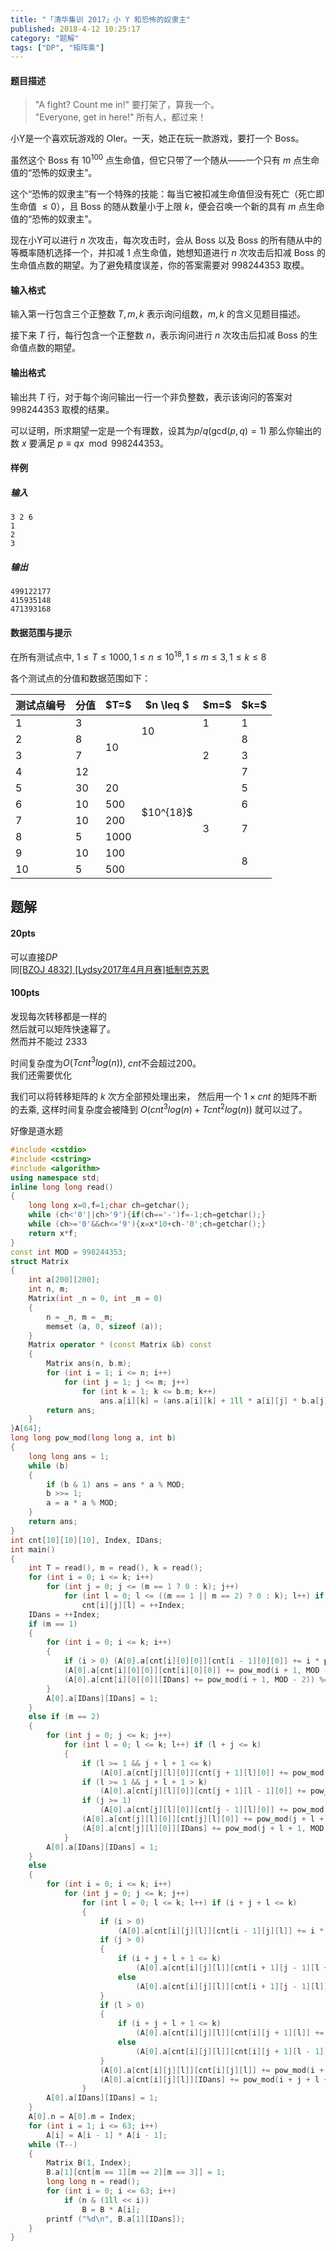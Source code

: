```yaml
---
title: "「清华集训 2017」小 Y 和恐怖的奴隶主"
published: 2018-4-12 10:25:17
category: "题解"
tags: ["DP", "矩阵乘"]
---
```


#### 题目描述
>"A fight? Count me in!" 要打架了，算我一个。  
>"Everyone, get in here!" 所有人，都过来！

小Y是一个喜欢玩游戏的 OIer。一天，她正在玩一款游戏，要打一个 Boss。

虽然这个 Boss 有 $10^{100}$ 点生命值，但它只带了一个随从——一个只有 $m$ 点生命值的“恐怖的奴隶主”。

这个“恐怖的奴隶主”有一个特殊的技能：每当它被扣减生命值但没有死亡（死亡即生命值 $\leq 0$），且 Boss 的随从数量小于上限 $k$，便会召唤一个新的具有 $m$ 点生命值的“恐怖的奴隶主”。

现在小Y可以进行 $n$ 次攻击，每次攻击时，会从 Boss 以及 Boss 的所有随从中的等概率随机选择一个，并扣减 $1$ 点生命值，她想知道进行 $n$ 次攻击后扣减 Boss 的生命值点数的期望。为了避免精度误差，你的答案需要对 $998244353$ 取模。

#### 输入格式

输入第一行包含三个正整数 $T,m,k$ 表示询问组数，$m,k$ 的含义见题目描述。

接下来 $T$ 行，每行包含一个正整数 $n$，表示询问进行 $n$ 次攻击后扣减 Boss 的生命值点数的期望。

#### 输出格式
输出共 $T$ 行，对于每个询问输出一行一个非负整数，表示该询问的答案对 $998244353$ 取模的结果。

可以证明，所求期望一定是一个有理数，设其为$p/q (\mathrm{gcd}(p,q) = 1)$  那么你输出的数 $x$ 要满足 $p \equiv qx \mod 998244353$。

#### 样例
##### 输入
```
3 2 6
1
2
3
```
##### 输出
```
499122177
415935148
471393168
```

#### 数据范围与提示
在所有测试点中, $1\leq T \leq 1000, 1 \leq n \leq 10^{18}, 1 \leq m \leq 3, 1 \leq k \leq 8$

各个测试点的分值和数据范围如下：

<table><thead><tr><th rowspan="1">测试点编号</th><th rowspan="1">分值</th><th rowspan="1">$T=$</th><th rowspan="1">$n \leq $</th><th rowspan="1">$m=$</th><th rowspan="1">$k=$</th></tr></thead><tbody><tr><td rowspan="1">1</td><td rowspan="1">3</td><td rowspan="4">10</td><td rowspan="2">10</td><td rowspan="1">1</td><td rowspan="1">1</td></tr><tr><td rowspan="1">2</td><td rowspan="1">8</td><td rowspan="3">2</td><td rowspan="1">8</td></tr><tr><td rowspan="1">3</td><td rowspan="1">7</td><td rowspan="8">$10^{18}$</td><td rowspan="1">3</td></tr><tr><td rowspan="1">4</td><td rowspan="1">12</td><td rowspan="1">7</td></tr><tr><td rowspan="1">5</td><td rowspan="1">30</td><td rowspan="1">20</td><td rowspan="6">3</td><td rowspan="1">5</td></tr><tr><td rowspan="1">6</td><td rowspan="1">10</td><td rowspan="1">500</td><td rowspan="1">6</td></tr><tr><td rowspan="1">7</td><td rowspan="1">10</td><td rowspan="1">200</td><td rowspan="2">7</td></tr><tr><td rowspan="1">8</td><td rowspan="1">5</td><td rowspan="1">1000</td></tr><tr><td rowspan="1">9</td><td rowspan="1">10</td><td rowspan="1">100</td><td rowspan="2">8</td></tr><tr><td rowspan="1">10</td><td rowspan="1">5</td><td rowspan="1">500</td></tr></tbody></table>


## 题解

#### 20pts
可以直接$DP$  
同[[BZOJ 4832] [Lydsy2017年4月月赛]抵制克苏恩](/2017/08/03/59/)  

#### 100pts
发现每次转移都是一样的  
然后就可以矩阵快速幂了。  
然而并不能过 2333  

时间复杂度为$O(Tcnt^3log(n))$, $cnt$不会超过200。  
我们还需要优化  

我们可以将转移矩阵的 $k$ 次方全部预处理出来， 然后用一个 $1 \times cnt$ 的矩阵不断的去乘, 这样时间复杂度会被降到 $O(cnt^3log(n) + Tcnt^2log(n))$ 
就可以过了。 

好像是道水题

```c++
#include <cstdio>
#include <cstring>
#include <algorithm>
using namespace std;
inline long long read()
{
    long long x=0,f=1;char ch=getchar();
    while (ch<'0'||ch>'9'){if(ch=='-')f=-1;ch=getchar();}
    while (ch>='0'&&ch<='9'){x=x*10+ch-'0';ch=getchar();}
    return x*f;
}
const int MOD = 998244353;
struct Matrix
{
    int a[200][200];
    int n, m;
    Matrix(int _n = 0, int _m = 0)
    {
        n = _n, m = _m;
        memset (a, 0, sizeof (a));
    }
    Matrix operator * (const Matrix &b) const 
    {
        Matrix ans(n, b.m);
        for (int i = 1; i <= n; i++)
            for (int j = 1; j <= m; j++)
                for (int k = 1; k <= b.m; k++)
                    ans.a[i][k] = (ans.a[i][k] + 1ll * a[i][j] * b.a[j][k]) % MOD;
        return ans;
    }
}A[64];
long long pow_mod(long long a, int b)
{
    long long ans = 1;
    while (b)
    {
        if (b & 1) ans = ans * a % MOD;
        b >>= 1;
        a = a * a % MOD;
    }
    return ans;
}
int cnt[10][10][10], Index, IDans;
int main()
{
    int T = read(), m = read(), k = read();
    for (int i = 0; i <= k; i++)
        for (int j = 0; j <= (m == 1 ? 0 : k); j++)
            for (int l = 0; l <= ((m == 1 || m == 2) ? 0 : k); l++) if (i + j + l <= k)
                cnt[i][j][l] = ++Index;
    IDans = ++Index;
    if (m == 1)
    {
        for (int i = 0; i <= k; i++)
        {
            if (i > 0) (A[0].a[cnt[i][0][0]][cnt[i - 1][0][0]] += i * pow_mod(i + 1, MOD - 2) % MOD) %= MOD;
            (A[0].a[cnt[i][0][0]][cnt[i][0][0]] += pow_mod(i + 1, MOD - 2)) %= MOD;
            (A[0].a[cnt[i][0][0]][IDans] += pow_mod(i + 1, MOD - 2)) %= MOD;
        }
        A[0].a[IDans][IDans] = 1;
    }
    else if (m == 2)
    {
        for (int j = 0; j <= k; j++)
            for (int l = 0; l <= k; l++) if (l + j <= k)
            {
                if (l >= 1 && j + l + 1 <= k) 
                    (A[0].a[cnt[j][l][0]][cnt[j + 1][l][0]] += pow_mod(j + l + 1, MOD - 2) * l % MOD) %= MOD;
                if (l >= 1 && j + l + 1 > k)
                    (A[0].a[cnt[j][l][0]][cnt[j + 1][l - 1][0]] += pow_mod(j + l + 1, MOD - 2) * l % MOD) %= MOD;
                if (j >= 1)
                    (A[0].a[cnt[j][l][0]][cnt[j - 1][l][0]] += pow_mod(j + l + 1, MOD - 2) * j % MOD) %= MOD;
                (A[0].a[cnt[j][l][0]][cnt[j][l][0]] += pow_mod(j + l + 1, MOD - 2)) %= MOD;
                (A[0].a[cnt[j][l][0]][IDans] += pow_mod(j + l + 1, MOD - 2)) %= MOD;
            }
        A[0].a[IDans][IDans] = 1;
    }
    else
    {
        for (int i = 0; i <= k; i++)
            for (int j = 0; j <= k; j++)
                for (int l = 0; l <= k; l++) if (i + j + l <= k)
                {
                    if (i > 0)
                        (A[0].a[cnt[i][j][l]][cnt[i - 1][j][l]] += i * pow_mod(i + j + l + 1, MOD - 2) % MOD) %= MOD;
                    if (j > 0)
                    {
                        if (i + j + l + 1 <= k) 
                            (A[0].a[cnt[i][j][l]][cnt[i + 1][j - 1][l + 1]] += j * pow_mod(i + j + l + 1, MOD - 2) % MOD) %= MOD;
                        else 
                            (A[0].a[cnt[i][j][l]][cnt[i + 1][j - 1][l]] += j * pow_mod(i + j + l + 1, MOD - 2) % MOD) %= MOD;
                    }
                    if (l > 0)
                    {
                        if (i + j + l + 1 <= k) 
                            (A[0].a[cnt[i][j][l]][cnt[i][j + 1][l]] += l * pow_mod(i + j + l + 1, MOD - 2) % MOD) %= MOD;
                        else 
                            (A[0].a[cnt[i][j][l]][cnt[i][j + 1][l - 1]] += l * pow_mod(i + j + l + 1, MOD - 2) % MOD) %= MOD;
                    }
                    (A[0].a[cnt[i][j][l]][cnt[i][j][l]] += pow_mod(i + j + l + 1, MOD - 2)) %= MOD;
                    (A[0].a[cnt[i][j][l]][IDans] += pow_mod(i + j + l + 1, MOD - 2)) %= MOD;
                }
        A[0].a[IDans][IDans] = 1;
    }
    A[0].n = A[0].m = Index;
    for (int i = 1; i <= 63; i++)
        A[i] = A[i - 1] * A[i - 1];
    while (T--)
    {
        Matrix B(1, Index);
        B.a[1][cnt[m == 1][m == 2][m == 3]] = 1;
        long long n = read();
        for (int i = 0; i <= 63; i++)
            if (n & (1ll << i))
                B = B * A[i];
        printf ("%d\n", B.a[1][IDans]);
    }
}
```